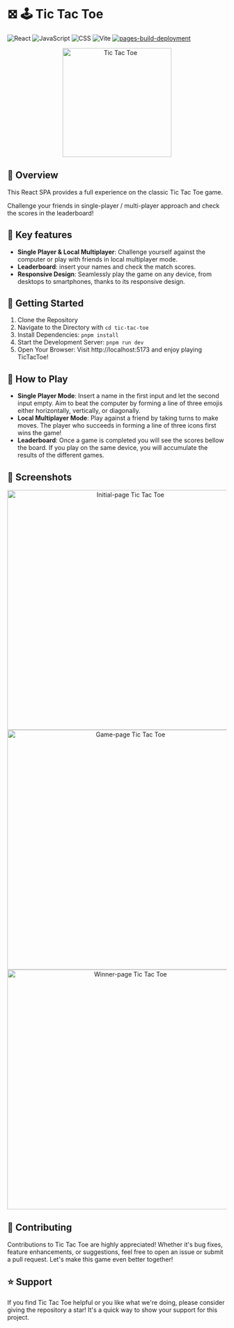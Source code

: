 # 𖣯 🕹️ Tic Tac Toe
![React](https://img.shields.io/badge/react-%2320232a.svg?style=flat-square&logo=react&logoColor=%2361DAFB)
![JavaScript](https://img.shields.io/badge/javascript-%23323330.svg?style=flat-square&logo=javascript&logoColor=%23F7DF1E)
![CSS](https://img.shields.io/badge/CSS-1572B6?style=flat-square&logo=css3&logoColor=fff)
![Vite](https://img.shields.io/badge/vite-%23646CFF.svg?style=flat-square&logo=vite&logoColor=white)
[![pages-build-deployment](https://github.com/bautista225/tic-tac-toe/actions/workflows/pages/pages-build-deployment/badge.svg)](https://github.com/bautista225/tic-tac-toe/actions/workflows/pages/pages-build-deployment)

<p align="center">
   <img alt="Tic Tac Toe" src="https://github.com/user-attachments/assets/0d5877e2-06fd-4608-aff6-c7e9921bf48c" width="250"/>
</p>

## 🔎 Overview

This React SPA provides a full experience on the classic Tic Tac Toe game.

Challenge your friends in single-player / multi-player approach and check the scores in the leaderboard!

## 🌱 Key features
- **Single Player & Local Multiplayer**: Challenge yourself against the computer or play with friends in local multiplayer mode.
- **Leaderboard**: insert your names and check the match scores.
- **Responsive Design**: Seamlessly play the game on any device, from desktops to smartphones, thanks to its responsive design.

## 🚀 Getting Started
1. Clone the Repository
2. Navigate to the Directory with `cd tic-tac-toe`
3. Install Dependencies: `pnpm install`
4. Start the Development Server: `pnpm run dev`
5. Open Your Browser: Visit http://localhost:5173 and enjoy playing TicTacToe!

## 🎯 How to Play
- **Single Player Mode**: Insert a name in the first input and let the second input empty. Aim to beat the computer by forming a line of three emojis either horizontally, vertically, or diagonally.
- **Local Multiplayer Mode**: Play against a friend by taking turns to make moves. The player who succeeds in forming a line of three icons first wins the game!
- **Leaderboard**: Once a game is completed you will see the scores bellow the board. If you play on the same device, you will accumulate the results of the different games.

## 📖 Screenshots
<p align="center">
   <img alt="Initial-page Tic Tac Toe" src="https://github.com/user-attachments/assets/5a64c4fb-d1e8-4536-a229-802e44512bbc" height="550"/>

   <img alt="Game-page Tic Tac Toe" src="https://github.com/user-attachments/assets/0d5877e2-06fd-4608-aff6-c7e9921bf48c" height="550"/>

   <img alt="Winner-page Tic Tac Toe" src="https://github.com/user-attachments/assets/a66a3935-b6e4-4040-b985-036a4041632c" height="550"/>
</p>



## 🤝 Contributing
Contributions to Tic Tac Toe are highly appreciated! Whether it's bug fixes, feature enhancements, or suggestions, feel free to open an issue or submit a pull request. Let's make this game even better together!

## ⭐ Support
If you find Tic Tac Toe helpful or you like what we're doing, please consider giving the repository a star! It's a quick way to show your support for this project.
